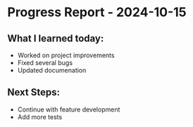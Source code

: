# Progress Report - 2024-10-15
## What I learned today:
- Worked on project improvements
- Fixed several bugs
- Updated documenation

## Next Steps:
- Continue with feature development
- Add more tests
